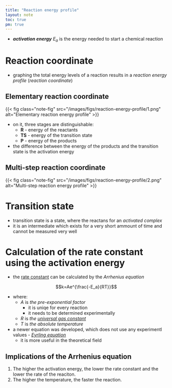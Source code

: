 ```yaml
---
title: "Reaction energy profile"
layout: note
toc: true
pm: true
---
```

- **_activation energy_** $E_a$ is the energy needed to start a chemical reaction
# Reaction coordinate
- graphing the total energy levels of a reaction results in a _reaction energy profile_ (_reaction coordinate_)
## Elementary reaction coordinate

{{< fig class="note-fig" src="/images/figs/reaction-energy-profile/1.png" alt="Elementary reaction energy profile" >}}

- on it, three stages are distinguishable:
    - **R** - energy of the reactants
    - **TS** - energy of the transition state
    - **P** - energy of the products
- the difference between the energy of the products and the transition state is the activation energy
## Multi-step reaction coordinate

{{< fig class="note-fig" src="/images/figs/reaction-energy-profile/2.png" alt="Multi-step reaction energy profile" >}}

# Transition state
- transition state is a state, where the reactans for an _activated complex_
- it is an intermediate which exists for a very short ammount of time and cannot be measured very well
# Calculation of the rate constant using the activation energy
- the [rate constant](/notes/research/chemistry/ap-chemistry/kinetics/reaction-rates#method-2) can be calculated by the _Arrhenius equation_

$$k=Ae^{\frac{-E_a}{RT}}$$

- where:
    - $A$ is _the pre-exponential factor_
        - it is uniqe for every reaction
        - it needs to be determined experimentally
    - $R$ is _the [universal gas constant](/notes/research/chemistry/ap-chemistry/intermolecular-forces-and-properties/the-ideal-gas-law#ideal-gas-law)_
    - $T$ is _the absolute temperature_
- a newer equation was developed, which does not use any experimentl values - _[Eyrling equation](https://en.wikipedia.org/wiki/Eyring_equation)_
    - it is more useful in the theoretical field
## Implications of the Arrhenius equation
1. The higher the activation energy, the lower the rate constant and the lower the rate of the reaciton.
2. The higher the temperature, the faster the reaction.